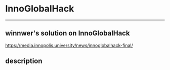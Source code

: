 # InnoGlobalHack
--------------------
## winnwer's solution on InnoGlobalHack
https://media.innopolis.university/news/innoglobalhack-final/

## description
